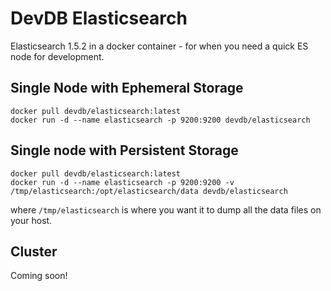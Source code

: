 # DevDB Elasticsearch

Elasticsearch 1.5.2 in a docker container - for when you need a quick ES node for development.

## Single Node with Ephemeral Storage

```
docker pull devdb/elasticsearch:latest
docker run -d --name elasticsearch -p 9200:9200 devdb/elasticsearch
```

## Single node with Persistent Storage

```
docker pull devdb/elasticsearch:latest
docker run -d --name elasticsearch -p 9200:9200 -v /tmp/elasticsearch:/opt/elasticsearch/data devdb/elasticsearch
```

where `/tmp/elasticsearch` is where you want it to dump all the data files on your host.

## Cluster

Coming soon!
